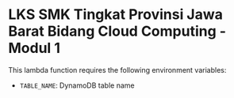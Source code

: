 # LKS SMK Tingkat Provinsi Jawa Barat Bidang Cloud Computing - Modul 1

This lambda function requires the following environment variables:
* `TABLE_NAME`: DynamoDB table name
